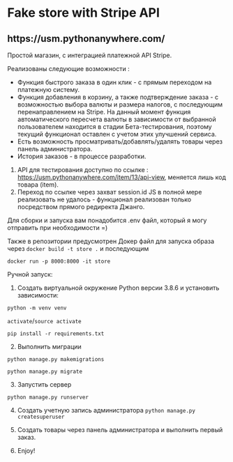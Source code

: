 # Fake store with Stripe API
<h2>https://usm.pythonanywhere.com/</h2>

Простой магазин, с интеграцией платежной API Stripe.

Реализованы следующие возможности :
- Функция быстрого заказа в один клик - с прямым переходом на платежную систему.
- Функция добавления в корзину,  а также подтверждение заказа - с возможностью выбора валюты и размера налогов, с последующим перенаправлением на Stripe. 
На данный момент функция автоматического пересчета валюты в зависимости от выбранной пользователем находится в стадии Бета-тестирования, поэтому текущий функционал
оставлен с учетом этих улучшений сервиса.
- Есть возможность просматривать/добавлять/удалять товары через панель администратора.
- История заказов - в процессе разработки.

1) API для тестирования доступно по ссылке : https://usm.pythonanywhere.com/item/13/api-view, меняется лишь код товара (item).
2) Переход по ссылке через захват session.id JS в полной мере реализовать не удалось - функционал реализован только посредством прямого редиректа Джанго.


Для сборки и запуска вам понадобится .env файл, который я могу отправить при необходимости =)

Также в репозитории предусмотрен Докер файл для запуска образа через `docker build -t store .` и последующим 

`docker run -p 8000:8000 -it store`

Ручной запуск:

1. Создать виртуальной окружение Python версии 3.8.6 и установить зависимости:

`python -m venv venv`

`activate`/`source activate`

`pip install -r requirements.txt`

2. Выполнить миграции 

`python manage.py makemigrations`

`python manage.py migrate`

3. Запустить сервер

`python manage.py runserver`

4. Создать учетную запись администратора
`python manage.py createsuperuser`

5. Создать товары через панель администратора и выполнить первый заказ.

6. Enjoy!
